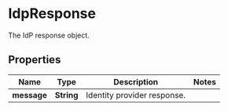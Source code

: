 

# IdpResponse

The IdP response object.
## Properties

Name | Type | Description | Notes
------------ | ------------- | ------------- | -------------
**message** | **String** | Identity provider response. | 



